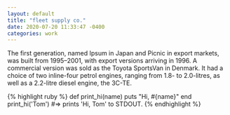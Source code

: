 ```yaml
---
layout: default
title: "fleet supply co."
date: 2020-07-20 11:33:47 -0400
categories: work
---
```


The first generation, named Ipsum in Japan and Picnic in export markets,
was built from 1995–2001, with export versions arriving in 1996. A
commercial version was sold as the Toyota SportsVan in Denmark. It had a
choice of two inline-four petrol engines, ranging from 1.8- to 2.0-litres,
as well as a 2.2-litre diesel engine, the 3C-TE.

{% highlight ruby %}
def print_hi(name)
puts "Hi, #{name}"
end
print_hi('Tom')
#=> prints 'Hi, Tom' to STDOUT.
{% endhighlight %}
